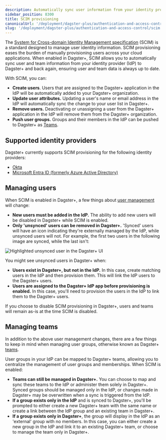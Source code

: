```yaml
---
description: Automatically sync user information from your identity provider to Dagster+ and back with SCIM provisioning.
sidebar_position: 8300
title: SCIM provisioning
canonicalUrl: '/deployment/dagster-plus/authentication-and-access-control/scim'
slug: '/deployment/dagster-plus/authentication-and-access-control/scim'
---
```


The [System for Cross-domain Identity Management specification](https://scim.cloud) (SCIM) is a standard designed to manage user identity information. SCIM provisioning eases the burden of manually provisioning users across your cloud applications. When enabled in Dagster+, SCIM allows you to automatically sync user and team information from your identity provider (IdP) to Dagster+ and back again, ensuring user and team data is always up to date.

With SCIM, you can:

- **Create users**. Users that are assigned to the Dagster+ application in the IdP will be automatically added to your Dagster+ organization.
- **Update user attributes.** Updating a user's name or email address in the IdP will automatically sync the change to your user list in Dagster+.
- **Remove users.** Deactivating or unassigning a user from the Dagster+ application in the IdP will remove them from the Dagster+ organization.
- **Push user groups.** Groups and their members in the IdP can be pushed to Dagster+ as [Teams](/deployment/dagster-plus/authentication-and-access-control/rbac/teams).

## Supported identity providers

Dagster+ currently supports SCIM provisioning for the following identity providers:

- [Okta](/deployment/dagster-plus/authentication-and-access-control/scim/okta-scim)
- [Microsoft Entra ID (formerly Azure Active Directory)](/deployment/dagster-plus/authentication-and-access-control/scim/entra-id-scim)

## Managing users

When SCIM is enabled in Dagster+, a few things about [user management](/deployment/dagster-plus/authentication-and-access-control/rbac/users) will change:

- **New users must be added in the IdP.** The ability to add new users will be disabled in Dagster+ while SCIM is enabled.
- **Only 'unsynced' users can be removed in Dagster+.** 'Synced' users will have an icon indicating they're externally managed by the IdP, while unsynced users will not. For example, the first two users in the following image are synced, while the last isn't:

![Highlighted unsynced user in the Dagster+ UI](/images/dagster-plus/features/authentication-and-access-control/scim-unsynced-user.png)

You might see unsynced users in Dagster+ when:

- **Users exist in Dagster+, but not in the IdP.** In this case, create matching users in the IdP and then provision them. This will link the IdP users to the Dagster+ users.
- **Users are assigned to the Dagster+ IdP app before provisioning is enabled.** In this case, you'll need to provision the users in the IdP to link them to the Dagster+ users.

If you choose to disable SCIM provisioning in Dagster+, users and teams will remain as-is at the time SCIM is disabled.

## Managing teams

In addition to the above user management changes, there are a few things to keep in mind when managing user groups, otherwise known as Dagster+ [teams](/deployment/dagster-plus/authentication-and-access-control/rbac/teams).

User groups in your IdP can be mapped to Dagster+ teams, allowing you to centralize the management of user groups and memberships. When SCIM is enabled:

- **Teams can still be managed in Dagster+.** You can choose to map and sync these teams to the IdP or administer them solely in Dagster+. Synced groups should be managed only in the IdP, or changes made in Dagster+ may be overwritten when a sync is triggered from the IdP.
- **If a group exists only in the IdP** and is synced to Dagster+, you'll be prompted to either create a new Dagster+ team with the same name or create a link between the IdP group and an existing team in Dagster+.
- **If a group exists only in Dagster+**, the group will display in the IdP as an 'external' group with no members. In this case, you can either create a new group in the IdP and link it to an existing Dagster+ team, or choose to manage the team only in Dagster+.

